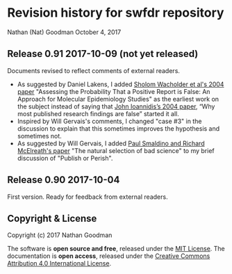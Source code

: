 Revision history for swfdr repository
================
Nathan (Nat) Goodman
October 4, 2017

<!-- NEWS.md is generated from NEWS.Rmd. Please edit that file -->
Release 0.91 2017-10-09 (not yet released)
------------------------------------------

Documents revised to reflect comments of external readers.

-   As suggested by Daniel Lakens, I added [Sholom Wacholder et al's 2004 paper](https://academic.oup.com/jnci/article/96/6/434/2606750/) "Assessing the Probability That a Positive Report is False: An Approach for Molecular Epidemiology Studies" as the earliest work on the subject instead of saying that [John Ioannidis’s 2004 paper](http://dx.plos.org/10.1371/journal.pmed.0020124), “Why most published research findings are false” started it all.
-   Inspired by Will Gervais's comments, I changed "case \#3" in the discussion to explain that this sometimes improves the hypothesis and sometimes not.
-   As suggested by Will Gervais, I added [Paul Smaldino and Richard McElreath's paper](http://rsos.royalsocietypublishing.org/content/3/9/160384) "The natural selection of bad science" to my brief discussion of "Publish or Perish".

Release 0.90 2017-10-04
-----------------------

First version. Ready for feedback from external readers.

Copyright & License
-------------------

Copyright (c) 2017 Nathan Goodman

The software is **open source and free**, released under the [MIT License](https://opensource.org/licenses/MIT). The documentation is **open access**, released under the [Creative Commons Attribution 4.0 International License](https://creativecommons.org/licenses/by/4.0).
